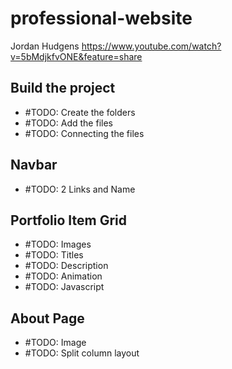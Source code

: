 # professional-website


Jordan Hudgens
https://www.youtube.com/watch?v=5bMdjkfvONE&feature=share

## Build the project
* #TODO: Create the folders
* #TODO: Add the files
* #TODO: Connecting the files

## Navbar
* #TODO: 2 Links and Name

## Portfolio Item Grid
* #TODO: Images
* #TODO: Titles
* #TODO: Description
* #TODO: Animation
* #TODO: Javascript

## About Page
* #TODO: Image
* #TODO: Split column layout
